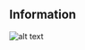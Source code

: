 ## Information
![alt text](https://debordem.github.io/arduino-basics/Light%20Sensor%20Analoge/Simulation-image.png "Logo Title Text 1")
